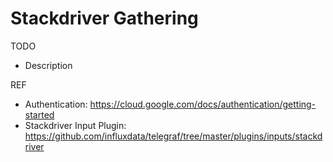 # Stackdriver Gathering

TODO
 - Description

REF
 - Authentication: https://cloud.google.com/docs/authentication/getting-started
 - Stackdriver Input Plugin: https://github.com/influxdata/telegraf/tree/master/plugins/inputs/stackdriver

